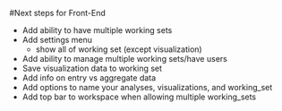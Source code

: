 #Next steps for Front-End
- Add ability to have multiple working sets
- Add settings menu
	+ show all of working set (except visualization)
- Add ability to manage multiple working sets/have users
- Save visualization data to working set
- Add info on entry vs aggregate data
- Add options to name your analyses, visualizations, and working_set
- Add top bar to workspace when allowing multiple working_sets